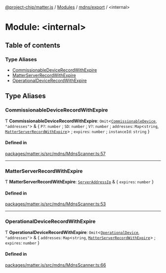 [@project-chip/matter.js](../README.md) / [Modules](../modules.md) / [mdns/export](mdns_export.md) / \<internal\>

# Module: \<internal\>

## Table of contents

### Type Aliases

- [CommissionableDeviceRecordWithExpire](mdns_export._internal_.md#commissionabledevicerecordwithexpire)
- [MatterServerRecordWithExpire](mdns_export._internal_.md#matterserverrecordwithexpire)
- [OperationalDeviceRecordWithExpire](mdns_export._internal_.md#operationaldevicerecordwithexpire)

## Type Aliases

### CommissionableDeviceRecordWithExpire

Ƭ **CommissionableDeviceRecordWithExpire**: `Omit`\<[`CommissionableDevice`](common_export.md#commissionabledevice), ``"addresses"``\> & \{ `P?`: `number` ; `SD`: `number` ; `V?`: `number` ; `addresses`: `Map`\<`string`, [`MatterServerRecordWithExpire`](mdns_export._internal_.md#matterserverrecordwithexpire)\> ; `expires`: `number` ; `instanceId`: `string`  }

#### Defined in

[packages/matter.js/src/mdns/MdnsScanner.ts:57](https://github.com/project-chip/matter.js/blob/6d3b6a5d957d88a9231d6ecab4bb41f8133112be/packages/matter.js/src/mdns/MdnsScanner.ts#L57)

___

### MatterServerRecordWithExpire

Ƭ **MatterServerRecordWithExpire**: [`ServerAddressIp`](common_export.md#serveraddressip) & \{ `expires`: `number`  }

#### Defined in

[packages/matter.js/src/mdns/MdnsScanner.ts:53](https://github.com/project-chip/matter.js/blob/6d3b6a5d957d88a9231d6ecab4bb41f8133112be/packages/matter.js/src/mdns/MdnsScanner.ts#L53)

___

### OperationalDeviceRecordWithExpire

Ƭ **OperationalDeviceRecordWithExpire**: `Omit`\<[`OperationalDevice`](common_export.md#operationaldevice), ``"addresses"``\> & \{ `addresses`: `Map`\<`string`, [`MatterServerRecordWithExpire`](mdns_export._internal_.md#matterserverrecordwithexpire)\> ; `expires`: `number`  }

#### Defined in

[packages/matter.js/src/mdns/MdnsScanner.ts:66](https://github.com/project-chip/matter.js/blob/6d3b6a5d957d88a9231d6ecab4bb41f8133112be/packages/matter.js/src/mdns/MdnsScanner.ts#L66)
